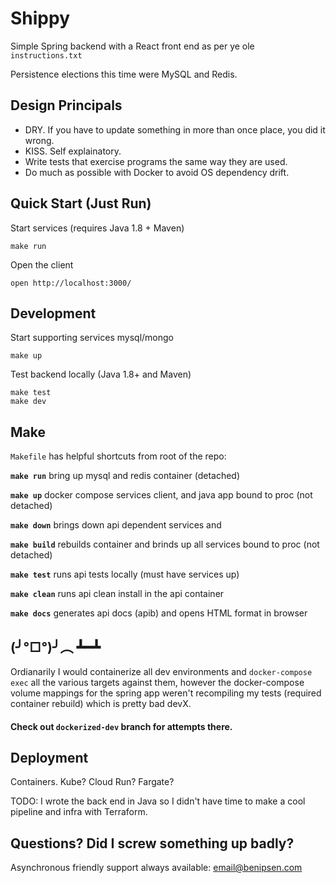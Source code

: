 # Shippy

Simple Spring backend with a React front end as per ye ole `instructions.txt`

Persistence elections this time were MySQL and Redis.

## Design Principals

* DRY. If you have to update something in more than once place, you did it wrong.
* KISS. Self explainatory.
* Write tests that exercise programs the same way they are used.
* Do much as possible with Docker to avoid OS dependency drift.

## Quick Start (Just Run)

Start services (requires Java 1.8 + Maven)
```
make run
```
Open the client
```
open http://localhost:3000/
```

## Development

Start supporting services mysql/mongo
```
make up
```

Test backend locally (Java 1.8+ and Maven)
```
make test
make dev
```


## Make

`Makefile` has helpful shortcuts from root of the repo:

**`make run`** bring up mysql and redis container (detached)

**`make up`** docker compose services client, and java app bound to proc (not detached)

**`make down`** brings down api dependent services and

**`make build`** rebuilds container and brinds up all services bound to proc (not detached)

**`make test`** runs api tests locally (must have services up)

**`make clean`** runs api clean install in the api container

**`make docs`** generates api docs (apib) and opens HTML format in browser

## (╯°□°)╯︵ ┻━┻

Ordianarily I would containerize all dev environments and `docker-compose exec` all the various targets against them, however the docker-compose volume mappings for the spring app weren't recompiling my tests (required container rebuild) which is pretty bad devX.


#### Check out `dockerized-dev` branch for attempts there.

## Deployment

Containers. Kube? Cloud Run? Fargate?

TODO: I wrote the back end in Java so I didn't have time to make a cool pipeline and infra with Terraform.

## Questions? Did I screw something up badly?

Asynchronous friendly support always available: email@benipsen.com



